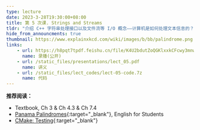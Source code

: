 ```yaml
---
type: lecture
date: 2023-3-28T19:30:00+08:00
title: 第 5 次课. Strings and Streams
tldr: "介绍 C++ 字符串处理接口以及文件流等 I/O 概念——计算机是如何处理文本信息的？"
hide_from_announcments: true
thumbnail: https://www.explainxkcd.com/wiki/images/b/bb/palindrome.png
links:
    - url: https://h8pqt7tpdf.feishu.cn/file/K4U2bdutZoQGKlxxkCFcwy3mnwf
      name: 录播(公开)
    - url: /static_files/presentations/lect_05.pdf
      name: 讲义
    - url: /static_files/lect_codes/lect-05-code.7z
      name: 代码
---
```


**推荐阅读：**

- Textbook, Ch 3 & Ch 4.3 & Ch 7.4
- [Panama Palindromes](http://www.english-for-students.com/Panama-Palindromes.html){:target="_blank"}, English for Students
- [CMake: Testing](https://cliutils.gitlab.io/modern-cmake/chapters/testing.html){:target="_blank"}
